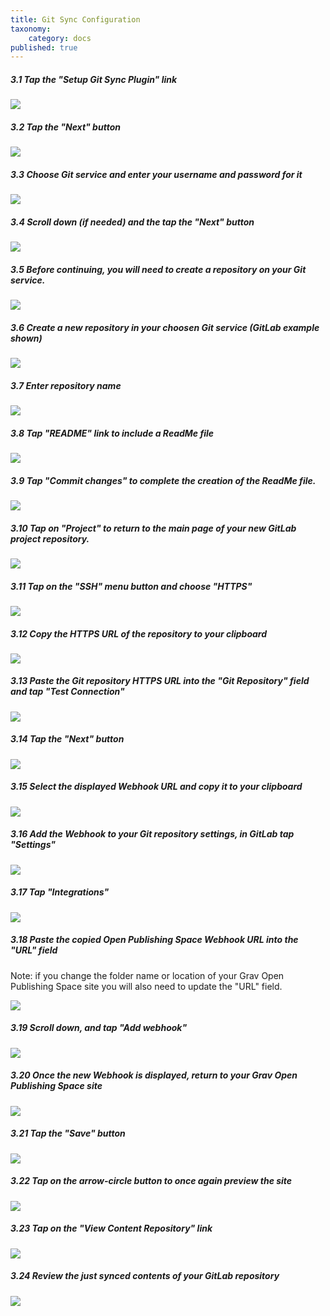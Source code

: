 ```yaml
---
title: Git Sync Configuration
taxonomy:
    category: docs
published: true
---
```


##### 3.1 Tap the "Setup Git Sync Plugin" link

![](../../images/open-publishing-space-install-and-configure-on-reclaim-hosting/tap-the--setup-git-sync-plugin--link-.png)

##### 3.2 Tap the "Next" button

![](../../images/open-publishing-space-install-and-configure-on-reclaim-hosting/tap-the--next--button.png)

##### 3.3 Choose Git service and enter your username and password for it

![](../../images/open-publishing-space-install-and-configure-on-reclaim-hosting/choose-git-service-and-enter-your-username-and-password-for-it.png)

##### 3.4 Scroll down (if needed) and the tap the "Next" button

![](../../images/open-publishing-space-install-and-configure-on-reclaim-hosting/scroll-down--if-needed--and-the-tap-the--next--button.png)

##### 3.5 Before continuing, you will need to create a repository on your Git service.

![](../../images/open-publishing-space-install-and-configure-on-reclaim-hosting/before-continuing--you-will-need-to-create-a-repository-on-your-git-service.png)

##### 3.6 Create a new repository in your choosen Git service (GitLab example shown)

![](../../images/open-publishing-space-install-and-configure-on-reclaim-hosting/create-a-new-repository-in-your-choosen-git-service--gitlab-example-shown-.png)

##### 3.7 Enter repository name

![](../../images/open-publishing-space-install-and-configure-on-reclaim-hosting/enter-repository-name.png)

##### 3.8 Tap "README" link to include a ReadMe file

![](../../images/open-publishing-space-install-and-configure-on-reclaim-hosting/tap--readme--link-to-include-a-readme-file.png)

##### 3.9 Tap "Commit changes" to complete the creation of the ReadMe file.

![](../../images/open-publishing-space-install-and-configure-on-reclaim-hosting/tap--commit-changes--to-complete-the-creation-of-the-readme-file.png)

##### 3.10 Tap on "Project" to return to the main page of your new GitLab project repository.

![](../../images/open-publishing-space-install-and-configure-on-reclaim-hosting/tap-on--project--to-return-to-the-main-page-of-your-new-gitlab-project-repository.png)

##### 3.11 Tap on the "SSH" menu button and choose "HTTPS"

![](../../images/open-publishing-space-install-and-configure-on-reclaim-hosting/tap-on-the--ssh--menu-button-and-choose--https-.png)

##### 3.12 Copy the HTTPS URL of the repository to your clipboard

![](../../images/open-publishing-space-install-and-configure-on-reclaim-hosting/copy-the-https-url-of-the-repository-to-your-clipboard.png)

##### 3.13 Paste the Git repository HTTPS URL into the "Git Repository" field and tap "Test Connection"

![](../../images/open-publishing-space-install-and-configure-on-reclaim-hosting/paste-the-git-repository-https-url-into-the--git-repository--field-and-tap--test-connection-.png)

##### 3.14 Tap the "Next" button

![](../../images/open-publishing-space-install-and-configure-on-reclaim-hosting/tap-the--next--button-1.png)

##### 3.15 Select the displayed Webhook URL and copy it to your clipboard

![](../../images/open-publishing-space-install-and-configure-on-reclaim-hosting/select-the-displayed-webhook-url-and-copy-it-to-your-clipboard.png)

##### 3.16 Add the Webhook to your Git repository settings, in GitLab tap "Settings"

![](../../images/open-publishing-space-install-and-configure-on-reclaim-hosting/add-the-webhook-to-your-git-repository-settings--in-gitlab-tap--settings-.png)

##### 3.17 Tap "Integrations"

![](../../images/open-publishing-space-install-and-configure-on-reclaim-hosting/tap--integrations-.png)

##### 3.18 Paste the copied Open Publishing Space Webhook URL into the "URL" field

Note: if you change the folder name or location of your Grav Open Publishing Space site you will also need to update the "URL" field.


![](../../images/open-publishing-space-install-and-configure-on-reclaim-hosting/paste-the-copied-open-publishing-space-webhook-url-into-the--url--field.png)

##### 3.19 Scroll down, and tap "Add webhook"

![](../../images/open-publishing-space-install-and-configure-on-reclaim-hosting/scroll-down--and-tap--add-webhook-.png)

##### 3.20 Once the new Webhook is displayed, return to your Grav Open Publishing Space site

![](../../images/open-publishing-space-install-and-configure-on-reclaim-hosting/once-the-new-webhook-is-displayed--return-to-your-grav-open-publishing-space-site.png)

##### 3.21 Tap the "Save" button

![](../../images/open-publishing-space-install-and-configure-on-reclaim-hosting/tap-the--save--button.png)

##### 3.22 Tap on the arrow-circle button to once again preview the site

![](../../images/open-publishing-space-install-and-configure-on-reclaim-hosting/tap-on-the-arrow-circle-button-to-once-again-preview-the-site.png)

##### 3.23 Tap on the "View Content Repository" link

![](../../images/open-publishing-space-install-and-configure-on-reclaim-hosting/tap-on-the--view-content-repository--link.png)

##### 3.24 Review the just synced contents of your GitLab repository

![](../../images/open-publishing-space-install-and-configure-on-reclaim-hosting/review-the-just-synced-contents-of-your-gitlab-repository.png)
